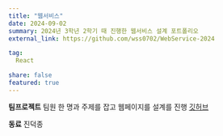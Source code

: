 ```yaml
---
title: "웹서비스"
date: 2024-09-02
summary: 2024년 3학년 2학기 때 진행한 웹서비스 설계 포트폴리오
external_link: https://github.com/wss0702/WebService-2024

tag:
  React

share: false
featured: true
---
```


 **팀프로젝트**
 팀원 한 명과 주제를 잡고 웹페이지를 설계를 진행
 [깃허브](https://github.com/DeokJong/WSD-TERM-PROJECT)

 **동료**
 진덕종
